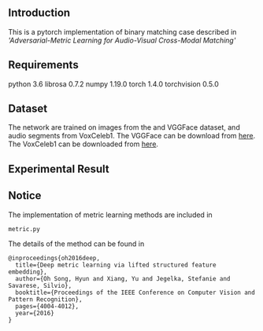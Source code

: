 ## Introduction
This is a pytorch implementation of binary matching case described in *'Adversarial-Metric Learning for Audio-Visual Cross-Modal Matching'*

## Requirements
python 3.6
librosa 0.7.2
numpy 1.19.0
torch 1.4.0
torchvision 0.5.0

## Dataset
The network are trained on images from the and VGGFace dataset, and audio segments from VoxCeleb1. The VGGFace can be download from [here](http://www.robots.ox.ac.uk/~vgg/research/CMBiometrics/data/zippedFaces.tar.gz). The VoxCeleb1 can be downloaded from [here](http://www.robots.ox.ac.uk/~vgg/data/voxceleb/).

## Experimental Result

## Notice
The implementation of metric learning methods are included in
```
metric.py
```
The details of the  method can be found in 
```
@inproceedings{oh2016deep,
  title={Deep metric learning via lifted structured feature embedding},
  author={Oh Song, Hyun and Xiang, Yu and Jegelka, Stefanie and Savarese, Silvio},
  booktitle={Proceedings of the IEEE Conference on Computer Vision and Pattern Recognition},
  pages={4004-4012},
  year={2016}
}
```


